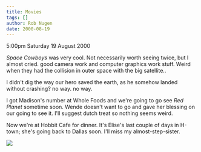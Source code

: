 ```yaml
---
title: Movies
tags: []
author: Rob Nugen
date: 2000-08-19
---
```


<p class=date>5:00pm Saturday 19 August 2000</p>

<p><em>Space Cowboys</em> was very cool.  Not necessarily worth seeing
twice, but I almost cried.  good camera work and computer graphics work
stuff.  Weird when they had the collision in outer space with the big
satellite..

<p>I didn't dig the way our hero saved the earth, as he somehow landed
without crashing?  no way.  no way.

<p>I got Madison's number at Whole Foods and we're going to go see <em>Red
Planet</em> sometime soon.  Wende doesn't want to go and gave her blessing
on our going to see it.  I'll suggest dutch treat so nothing seems weird.

<p>Now we're at Hobbit Cafe for dinner.  It's Elise's last couple of days in
H-town; she's going back to Dallas soon.  I'll miss my almost-step-sister.

<p><img src="/images/rob/wL-ROB.gif">


